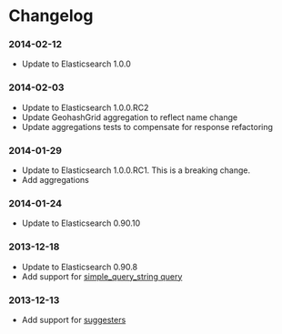 Changelog
=========
### 2014-02-12
* Update to Elasticsearch 1.0.0

### 2014-02-03
* Update to Elasticsearch 1.0.0.RC2
* Update GeohashGrid aggregation to reflect name change
* Update aggregations tests to compensate for response refactoring

### 2014-01-29
* Update to Elasticsearch 1.0.0.RC1. This is a breaking change.
* Add aggregations

### 2014-01-24
* Update to Elasticsearch 0.90.10

### 2013-12-18
* Update to Elasticsearch 0.90.8
* Add support for [simple_query_string query](http://www.elasticsearch.org/guide/en/elasticsearch/reference/current/query-dsl-simple-query-string-query.html)

### 2013-12-13
* Add support for [suggesters](http://www.elasticsearch.org/guide/en/elasticsearch/reference/current/search-suggesters.html)